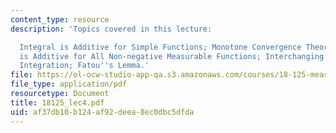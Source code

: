 ```yaml
---
content_type: resource
description: 'Topics covered in this lecture:

  Integral is Additive for Simple Functions; Monotone Convergence Theorem; Integral
  is Additive for All Non-negative Measurable Functions; Interchanging Summation and
  Integration; Fatou''s Lemma.'
file: https://ol-ocw-studio-app-qa.s3.amazonaws.com/courses/18-125-measure-and-integration-fall-2003/af37db10b124af92deea8ec0dbc5dfda_18125_lec4.pdf
file_type: application/pdf
resourcetype: Document
title: 18125_lec4.pdf
uid: af37db10-b124-af92-deea-8ec0dbc5dfda
---
```

